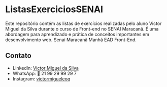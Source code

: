 # ListasExerciciosSENAI

Este repositório contém as listas de exercícios realizadas pelo aluno Victor Miguel da Silva durante o curso de Front-end no SENAI Maracanã. É uma abordagem para aprendizado e prática de conceitos importantes em desenvolvimento web.
Senai Maracanã Manhã EAD Front-End.
## Contato

- LinkedIn: [Victor Miguel da Silva](https://www.linkedin.com/in/victor-miguel-da-silva-28923b242/)
- WhatsApp: 📱 21 99 29 99 29 7
- Instagram: [victormigueleoq](https://www.instagram.com/victormigueleoq/)

